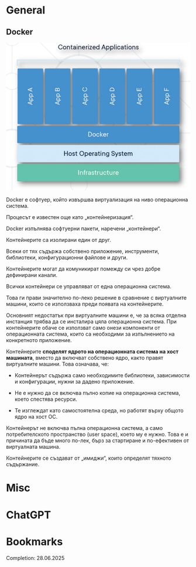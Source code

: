 # General
## Docker
![](https://github.com/GerardSh/SoftwareUniversity/blob/main/99%20Attachments/Pasted%20image%2020250627231137.png)

Docker е софтуер, който извършва виртуализация на ниво операционна система.

Процесът е известен още като „контейнеризация“.

Docker изпълнява софтуерни пакети, наречени „контейнери“.

Контейнерите са изолирани един от друг.

Всеки от тях съдържа собствено приложение, инструменти, библиотеки, конфигурационни файлове и други.

Контейнерите могат да комуникират помежду си чрез добре дефинирани канали.

Всички контейнери се управляват от една операционна система.

Това ги прави значително по-леко решение в сравнение с виртуалните машини, които се използваха преди появата на контейнерите.

Основният недостатък при виртуалните машини е, че за всяка отделна инстанция трябва да се инсталира цяла операционна система. При контейнерите обаче се използват само онези компоненти от операционната система, които са необходими за изпълнението на конкретното приложение.

Контейнерите **споделят ядрото на операционната система на хост машината**, вместо да включват собствено ядро, както правят виртуалните машини. Това означава, че:

- Контейнерът съдържа само необходимите библиотеки, зависимости и конфигурации, нужни за дадено приложение.
    
- Не е нужно да се включва пълно копие на операционна система, което спестява ресурси.
    
- Те изглеждат като самостоятелна среда, но работят върху общото ядро на хост ОС.

Контейнерът не включва пълна операционна система, а само потребителското пространство (user space), което му е нужно. Това е и причината да бъде много по-лек, бърз за стартиране и по-ефективен от виртуалната машина.

Контейнерите се създават от „имиджи“, които определят тяхното съдържание.
# Misc
# ChatGPT
# Bookmarks
Completion: 28.06.2025